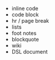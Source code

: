 * inline code
* code block
* hr / page break
* lists
* foot notes
* blockquote
* wiki
* DSL document